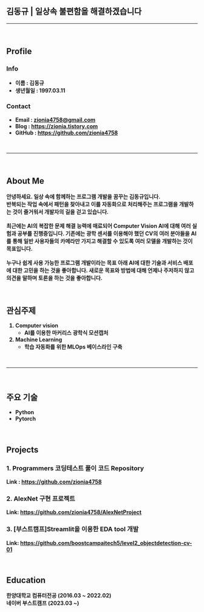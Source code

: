 <br></br>
## <b>김동규 | 일상속 불편함을 해결하겠습니다
---
<br>

## <b>Profile
<div class=pull_right>

### <b> Info
- 이름 : 김동규<br>
- 생년월일 : 1997.03.11

### <b> Contact
 - Email : zionia4758@gmail.com
 - Blog : https://zionia.tistory.com
 - GitHub : https://github.com/zionia4758
 
 <br>
 
---
 <br>
 
 ## <b>About Me
안녕하세요. 일상 속에 함께하는 프로그램 개발을 꿈꾸는 김동규입니다.<br>
반복되는 작업 속에서 패턴을 찾아내고 이를 자동화으로 처리해주는 프로그램을 개발하는 것이 즐거워서 개발자의 길을 걷고 있습니다. 
<br><br>
최근에는 AI의 복잡한 문제 해결 능력에 매료되어 Computer Vision AI에 대해 여러 실험과 공부를 진행중입니다. 기존에는 광학 센서를 이용해야 했던 CV의 여러 분야들을 AI를 통해 일반 사용자들의 카메라만 가지고 해결할 수 있도록 여러 모델을 개발하는 것이 목표입니다.
<br><br>
누구나 쉽게 사용 가능한 프로그램 개발이라는 목표 아래 AI에 대한 기술과 서비스 배포에 대한 고민을 하는 것을 좋아합니다. 새로운 목표와 방법에 대해 언제나 주저하지 않고 의견을 말하며 토론을 하는 것을 좋아합니다.


<br>

 ## <b>관심주제
 1. Computer vision
    - AI를 이용한 마커리스 광학식 모션캡처
 2. Machine Learning
    - 학습 자동화를 위한 MLOps 베이스라인 구축
 
<br>

---
<br>

## <b>주요 기술
- Python
- Pytorch

<br>

## <b>Projects
### 1. Programmers 코딩테스트 풀이 코드 Repository
Link : <https://github.com/zionia4758>
### 2. AlexNet 구현 프로젝트
Link: https://github.com/zionia4758/AlexNetProject
### 3. [부스트캠프]Streamlit을 이용한 EDA tool 개발
Link: https://github.com/boostcampaitech5/level2_objectdetection-cv-01

<br>

## <b>Education
 한양대학교 컴퓨터전공 (2016.03 ~ 2022.02)<br>
 네이버 부스트캠프 (2023.03 ~)